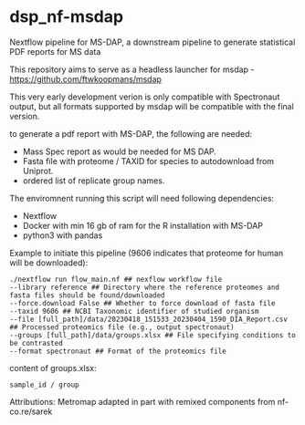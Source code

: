 # dsp_nf-msdap
Nextflow pipeline for MS-DAP, a downstream pipeline to generate statistical PDF reports for MS data

This repository aims to serve as a headless launcher for msdap - https://github.com/ftwkoopmans/msdap 

This very early development verion is only compatible with Spectronaut output, but all formats supported by msdap will be compatible with the final version.

to generate a pdf report with MS-DAP, the following are needed:

* Mass Spec report as would be needed for MS DAP.
* Fasta file with proteome / TAXID for species to autodownload from Uniprot.
* ordered list of replicate group names.

The enviromnent running this script will need following dependencies:

* Nextflow
* Docker with min 16 gb of ram for the R installation with MS-DAP
* python3 with pandas


Example to initiate this pipeline (9606 indicates that proteome for human will be downloaded):

```
./nextflow run flow_main.nf ## nexflow workflow file
--library reference ## Directory where the reference proteomes and fasta files should be found/downloaded
--force.download False ## Whether to force download of fasta file
--taxid 9606 ## NCBI Taxonomic identifier of studied organism
--file [full_path]/data/20230418_151533_20230404_1590_DIA_Report.csv ## Processed proteomics file (e.g., output spectronaut)
--groups [full_path]/data/groups.xlsx ## File specifying conditions to be contrasted
--format spectronaut ## Format of the proteomics file
```

content of groups.xlsx:
```
sample_id / group
```


Attributions: 
Metromap adapted in part with remixed components from nf-co.re/sarek 
